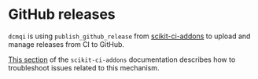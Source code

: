 # GitHub releases

`dcmqi` is using `publish_github_release` from [scikit-ci-addons](http://scikit-ci-addons.readthedocs.io/) to upload and manage releases from CI to GitHub.

[This section](http://scikit-ci-addons.readthedocs.io/en/latest/addons.html#testing) of the `scikit-ci-addons` documentation describes how to troubleshoot issues related to this mechanism.
